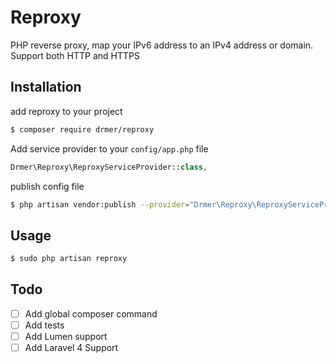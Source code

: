# Reproxy

PHP reverse proxy, map your IPv6 address to an IPv4 address or domain. Support both HTTP and HTTPS

## Installation

add reproxy to your project
```sh
$ composer require drmer/reproxy
```

Add service provider to your ```config/app.php``` file
```php
Drmer\Reproxy\ReproxyServiceProvider::class,
```

publish config file
```sh
$ php artisan vendor:publish --provider="Drmer\Reproxy\ReproxyServiceProvider"
```

## Usage
```sh
$ sudo php artisan reproxy
```

## Todo
- [ ] Add global composer command
- [ ] Add tests
- [ ] Add Lumen support
- [ ] Add Laravel 4 Support